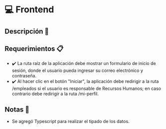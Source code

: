 # :computer: Frontend

## Descripción :page_facing_up:



## Requerimientos :clipboard:

- :heavy_check_mark: La ruta raíz de la aplicación debe mostrar un formulario de inicio de sesión, donde el usuario pueda ingresar su correo electrónico y contraseña. 
- :heavy_check_mark: Al hacer clic en el botón "Iniciar", la aplicación debe redirigir a la ruta /empleados si el usuario es responsable de Recursos Humanos; en caso contrario debe redirigir a la ruta /mi-perfil. 

## Notas :memo:

- Se agregó Typescript para realizar el tipado de los datos.
